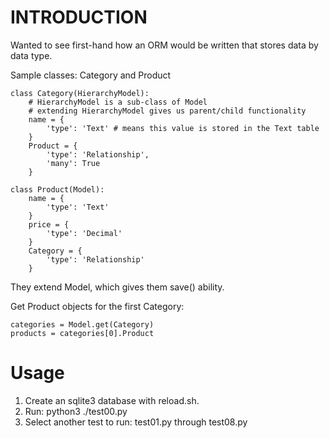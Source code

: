 INTRODUCTION
====

Wanted to see first-hand how an ORM would be written that stores data by data type.

Sample classes: Category and Product

	class Category(HierarchyModel):
		# HierarchyModel is a sub-class of Model
		# extending HierarchyModel gives us parent/child functionality
		name = {
			'type': 'Text' # means this value is stored in the Text table
		}
		Product = {
			'type': 'Relationship',
			'many': True
		}

	class Product(Model):
		name = {
			'type': 'Text'
		}
		price = {
			'type': 'Decimal'
		}
		Category = {
			'type': 'Relationship'
		}

They extend Model, which gives them save() ability.

Get Product objects for the first Category:

	categories = Model.get(Category)
	products = categories[0].Product

Usage
====

1. Create an sqlite3 database with reload.sh.
1. Run: python3 ./test00.py
1. Select another test to run: test01.py through test08.py

